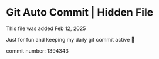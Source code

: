 # Git Auto Commit | Hidden File

This file was added Feb 12, 2025

Just for fun and keeping my daily git commit active 🤪

commit number: 1394343
